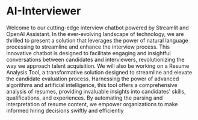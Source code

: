 # AI-Interviewer
Welcome to our cutting-edge interview chatbot powered by
Streamlit and OpenAI Assistant. In the ever-evolving landscape of
technology, we are thrilled to present a solution that leverages the
power of natural language processing to streamline and enhance the
interview process. This innovative chatbot is designed to facilitate
engaging and insightful conversations between candidates and
interviewers, revolutionizing the way we approach talent acquisition.
We will also be working on a Resume Analysis Tool, a
transformative solution designed to streamline and elevate the
candidate evaluation process. Harnessing the power of advanced
algorithms and artificial intelligence, this tool offers a comprehensive
analysis of resumes, providing invaluable insights into candidates' skills,
qualifications, and experiences. By automating the parsing and
interpretation of resume content, we empower organizations to make
informed hiring decisions swiftly and efficiently
